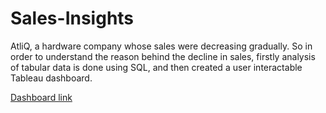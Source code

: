 # Sales-Insights

AtliQ, a hardware company whose sales were decreasing gradually. So in order to understand the reason behind the decline in sales, firstly analysis of tabular data is done using SQL, and then created a user interactable Tableau dashboard.

[Dashboard link](https://prod-apnortheast-a.online.tableau.com/#/site/prashantvermatableaucom/views/HardwareCompanySalesInsights/Dashboard1?:iid=4)
